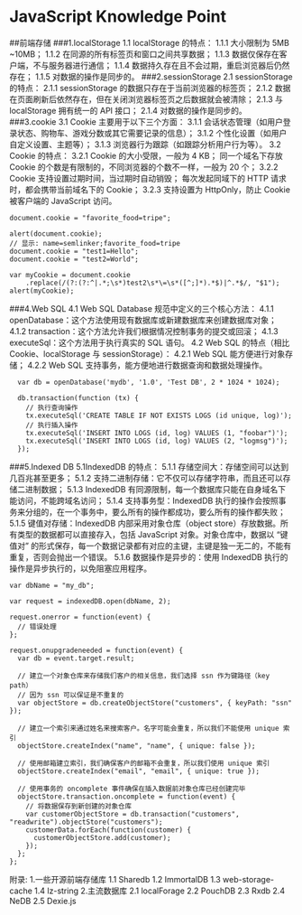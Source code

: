 # JavaScript Knowledge Point

##前端存储
###1.localStorage
1.1 localStorage 的特点：
1.1.1 大小限制为 5MB ~10MB；
1.1.2 在同源的所有标签页和窗口之间共享数据；
1.1.3 数据仅保存在客户端，不与服务器进行通信；
1.1.4 数据持久存在且不会过期，重启浏览器后仍然存在；
1.1.5 对数据的操作是同步的。
###2.sessionStorage
2.1 sessionStorage 的特点：
2.1.1 sessionStorage 的数据只存在于当前浏览器的标签页；
2.1.2 数据在页面刷新后依然存在，但在关闭浏览器标签页之后数据就会被清除；
2.1.3 与 localStorage 拥有统一的 API 接口；
2.1.4 对数据的操作是同步的。
###3.cookie
3.1 Cookie 主要用于以下三个方面：
3.1.1 会话状态管理（如用户登录状态、购物车、游戏分数或其它需要记录的信息）；
3.1.2 个性化设置（如用户自定义设置、主题等）；
3.1.3 浏览器行为跟踪（如跟踪分析用户行为等）。
3.2 Cookie 的特点：
3.2.1 Cookie 的大小受限，一般为 4 KB；
同一个域名下存放 Cookie 的个数是有限制的，不同浏览器的个数不一样，一般为 20 个；
3.2.2 Cookie 支持设置过期时间，当过期时自动销毁；
每次发起同域下的 HTTP 请求时，都会携带当前域名下的 Cookie；
3.2.3 支持设置为 HttpOnly，防止 Cookie 被客户端的 JavaScript 访问。

```document.cookie = "name=semlinker";
document.cookie = "favorite_food=tripe";

alert(document.cookie);
// 显示: name=semlinker;favorite_food=tripe
document.cookie = "test1=Hello";
document.cookie = "test2=World";

var myCookie = document.cookie
    .replace(/(?:(?:^|.*;\s*)test2\s*\=\s*([^;]*).*$)|^.*$/, "$1");
alert(myCookie);
```

###4.Web SQL
4.1 Web SQL Database 规范中定义的三个核心方法：
4.1.1 openDatabase：这个方法使用现有数据库或新建数据库来创建数据库对象；
4.1.2 transaction：这个方法允许我们根据情况控制事务的提交或回滚；
4.1.3 executeSql：这个方法用于执行真实的 SQL 语句。
4.2 Web SQL 的特点（相比 Cookie、localStorage 与 sessionStorage）：
4.2.1 Web SQL 能方便进行对象存储；
4.2.2 Web SQL 支持事务，能方便地进行数据查询和数据处理操作。
```
  var db = openDatabase('mydb', '1.0', 'Test DB', 2 * 1024 * 1024);

  db.transaction(function (tx) { 
    // 执行查询操作
    tx.executeSql('CREATE TABLE IF NOT EXISTS LOGS (id unique, log)'); 
    // 执行插入操作
    tx.executeSql('INSERT INTO LOGS (id, log) VALUES (1, "foobar")'); 
    tx.executeSql('INSERT INTO LOGS (id, log) VALUES (2, "logmsg")'); 
  }); 
```
###5.Indexed DB
5.1IndexedDB 的特点：
5.1.1 存储空间大：存储空间可以达到几百兆甚至更多；
5.1.2 支持二进制存储：它不仅可以存储字符串，而且还可以存储二进制数据；
5.1.3 IndexedDB 有同源限制，每一个数据库只能在自身域名下能访问，不能跨域名访问；
5.1.4 支持事务型：IndexedDB 执行的操作会按照事务来分组的，在一个事务中，要么所有的操作都成功，要么所有的操作都失败；
5.1.5 键值对存储：IndexedDB 内部采用对象仓库（object store）存放数据。所有类型的数据都可以直接存入，包括 JavaScript 对象。对象仓库中，数据以 “键值对” 的形式保存，每一个数据记录都有对应的主键，主键是独一无二的，不能有重复，否则会抛出一个错误。
5.1.6 数据操作是异步的：使用 IndexedDB 执行的操作是异步执行的，以免阻塞应用程序。
```
var dbName = "my_db";

var request = indexedDB.open(dbName, 2);

request.onerror = function(event) {
  // 错误处理
};

request.onupgradeneeded = function(event) {
  var db = event.target.result;

  // 建立一个对象仓库来存储我们客户的相关信息，我们选择 ssn 作为键路径（key path）
  // 因为 ssn 可以保证是不重复的
  var objectStore = db.createObjectStore("customers", { keyPath: "ssn" });

  // 建立一个索引来通过姓名来搜索客户。名字可能会重复，所以我们不能使用 unique 索引
  objectStore.createIndex("name", "name", { unique: false });

  // 使用邮箱建立索引，我们确保客户的邮箱不会重复，所以我们使用 unique 索引
  objectStore.createIndex("email", "email", { unique: true });

  // 使用事务的 oncomplete 事件确保在插入数据前对象仓库已经创建完毕
  objectStore.transaction.oncomplete = function(event) {
    // 将数据保存到新创建的对象仓库
    var customerObjectStore = db.transaction("customers", "readwrite").objectStore("customers");
    customerData.forEach(function(customer) {
      customerObjectStore.add(customer);
    });
  };
};
```

附录: 1.一些开源前端存储库
1.1 Sharedb
1.2 ImmortalDB
1.3 web-storage-cache
1.4 lz-string 2.主流数据库
2.1 localForage
2.2 PouchDB
2.3 Rxdb
2.4 NeDB
2.5 Dexie.js
```
